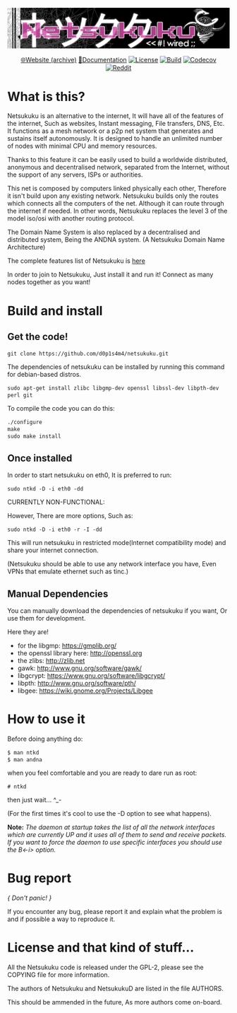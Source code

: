<div align="center">

![Netsukuku](.github/logo.jpg)

[🌐Website (archive)](https://web.archive.org/web/20170602105941/http://netsukuku.freaknet.org/)
[📖Documentation](https://doc.netsukuku.net/)
[![License](https://img.shields.io/github/license/d0p1s4m4/Netsukuku?logo=gnu&style=flat-square)](./LICENSE)
[![Build](https://img.shields.io/github/workflow/status/d0p1s4m4/netsukuku/CI?style=flat-square)](https://github.com/d0p1s4m4/netsukuku/actions/workflows/ci.yml)
[![Codecov](https://img.shields.io/codecov/c/github/d0p1s4m4/netsukuku?logo=codecov&style=flat-square)](https://app.codecov.io/gh/d0p1s4m4/netsukuku)
[![Reddit](https://img.shields.io/reddit/subreddit-subscribers/netsukuku?color=orange&label=r%2Fnetsukuku&logo=reddit&logoColor=white&style=flat-square)](https://www.reddit.com/r/netsukuku/)

</div>

# What is this?

Netsukuku is an alternative to the internet, It will have all of the features 
of the internet, Such as websites, Instant messaging, File transfers, DNS, Etc. 
It functions as a mesh network or a p2p net system that generates and sustains
itself autonomously. It is designed to handle an unlimited number of nodes
with minimal CPU and memory resources. 

Thanks to this feature it can be easily
used to build a worldwide distributed, anonymous and decentralised network,
separated from the Internet, without the support of any servers, ISPs or
authorities.

This net is composed by computers linked physically each other, Therefore it
isn't build upon any existing network. Netsukuku builds only the routes which
connects all the computers of the net. 
Although it can route through the internet if needed.
In other words, Netsukuku replaces the level 3 of the model iso/osi with
another routing protocol.

The Domain Name System is also replaced by a decentralised and distributed
system, Being the ANDNA system. (A Netsukuku Domain Name Architecture)

The complete features list of Netsukuku is [here](doc/misc/Ntk_features_list)

In order to join to Netsukuku, Just install it and run it! Connect as many
nodes together as you want!

# Build and install

## Get the code!

    git clone https://github.com/d0p1s4m4/netsukuku.git

The dependencies of netsukuku can be installed by running this command
for debian-based distros.

    sudo apt-get install zlibc libgmp-dev openssl libssl-dev libpth-dev perl git

To compile the code you can do this:
   
    ./configure
    make
    sudo make install 

## Once installed

In order to start netsukuku on eth0, It is preferred to run:

    sudo ntkd -D -i eth0 -dd

CURRENTLY NON-FUNCTIONAL:
    
However, There are more options, Such as:

    sudo ntkd -D -i eth0 -r -I -dd
    
This will run netsukuku in restricted mode(Internet compatibility mode) and 
share your internet connection.

(Netsukuku should be able to use any network interface you have, Even VPNs that 
emulate ethernet such as tinc.)

## Manual Dependencies

You can manually download the dependencies of netsukuku if you want, 
Or use them for development. 

Here they are!

- for the libgmp: https://gmplib.org/
- the openssl library here: http://openssl.org
- the zlibs: http://zlib.net
- gawk: http://www.gnu.org/software/gawk/
- libgcrypt: https://www.gnu.org/software/libgcrypt/
- libpth: http://www.gnu.org/software/pth/
- libgee: https://wiki.gnome.org/Projects/Libgee

# How to use it

Before doing anything do:

    $ man ntkd
    $ man andna

when you feel comfortable and you are ready to dare run as root:

    # ntkd

then just wait... ^_-

(For the first times it's cool to use the -D option to see what happens).

**Note:** 
_The daemon at startup takes the list of all the network interfaces which are
currently UP and it uses all of them to send and receive packets. If you want
to force the daemon to use specific interfaces you should use the B<-i>
option._

# Bug report

_{ Don't panic! }_

If you encounter any bug, please report it and explain what the problem is and 
if possible a way to reproduce it.

# License and that kind of stuff...

All the Netsukuku code is released under the GPL-2, please see the COPYING
file for more information.

The authors of Netsukuku and NetsukukuD are listed in the file AUTHORS.

This should be ammended in the future, As more authors come on-board.
